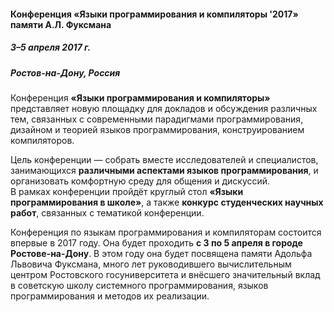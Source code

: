 #### Конференция «Языки программирования и компиляторы '2017» памяти А.Л. Фуксмана ####

##### 3–5 апреля 2017 г. #####

##### Ростов-на-Дону, Россия #####

Конференция **«Языки программирования и компиляторы»** 
представляет новую площадку для докладов и обсуждения 
различных тем, связанных с современными парадигмами программирования, 
дизайном и теорией языков программирования, 
конструированием компиляторов.  

Цель конференции — собрать вместе исследователей и специалистов, 
занимающихся **различными аспектами языков программирования**,
и организовать комфортную среду для общения и дискуссий.  
В рамках конференции пройдёт 
круглый стол **«Языки программирования в школе»**,
а также **конкурс студенческих научных работ**, связанных с тематикой
конференции.

Конференция по языкам программирования и компиляторам
состоится впервые в 2017 году. 
Она будет проходить **с 3 по 5 апреля в городе Ростове-на-Дону**.
В этом году она будет посвящена памяти Адольфа Львовича Фуксмана, 
много лет руководившего вычислительным центром Ростовского госуниверситета 
и внёсшего значительный вклад в советскую школу системного программирования, 
языков программирования и методов их реализации.





